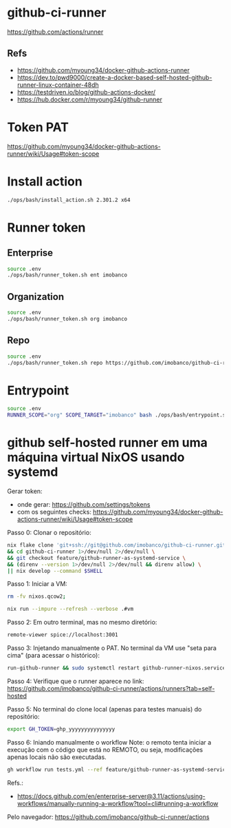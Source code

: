 # github-ci-runner

https://github.com/actions/runner

## Refs
- https://github.com/myoung34/docker-github-actions-runner
- https://dev.to/pwd9000/create-a-docker-based-self-hosted-github-runner-linux-container-48dh
- https://testdriven.io/blog/github-actions-docker/
- https://hub.docker.com/r/myoung34/github-runner



# Token PAT

https://github.com/myoung34/docker-github-actions-runner/wiki/Usage#token-scope

# Install action
```bash
./ops/bash/install_action.sh 2.301.2 x64
```

# Runner token
## Enterprise
```bash
source .env
./ops/bash/runner_token.sh ent imobanco
```

## Organization
```bash
source .env
./ops/bash/runner_token.sh org imobanco
```

## Repo
```bash
source .env
./ops/bash/runner_token.sh repo https://github.com/imobanco/github-ci-runner
```

# Entrypoint
```bash
source .env
RUNNER_SCOPE="org" SCOPE_TARGET="imobanco" bash ./ops/bash/entrypoint.sh
```


# github self-hosted runner em uma máquina virtual NixOS usando systemd


Gerar token:
- onde gerar: https://github.com/settings/tokens
- com os seguintes checks: https://github.com/myoung34/docker-github-actions-runner/wiki/Usage#token-scope


Passo 0: Clonar o repositório:
```bash
nix flake clone 'git+ssh://git@github.com/imobanco/github-ci-runner.git' --dest github-ci-runner \
&& cd github-ci-runner 1>/dev/null 2>/dev/null \
&& git checkout feature/github-runner-as-systemd-service \
&& (direnv --version 1>/dev/null 2>/dev/null && direnv allow) \
|| nix develop --command $SHELL
```


Passo 1: Iniciar a VM:
```bash
rm -fv nixos.qcow2;  

nix run --impure --refresh --verbose .#vm
```


Passo 2: Em outro terminal, mas no mesmo diretório:
```bash
remote-viewer spice://localhost:3001
```


Passo 3: Injetando manualmente o PAT. No terminal da VM use 
"seta para cima" (para acessar o histórico):
```bash
run-github-runner && sudo systemctl restart github-runner-nixos.service
```


Passo 4: Verifique que o runner aparece no link:
https://github.com/imobanco/github-ci-runner/actions/runners?tab=self-hosted


Passo 5: No terminal do clone local (apenas para testes manuais) do repositório:
```bash
export GH_TOKEN=ghp_yyyyyyyyyyyyyyy
```


Passo 6: Iniando manualmente o workflow 
Note: o remoto tenta iniciar a execução com o código que está no REMOTO, ou seja,
modificações apenas locais não são executadas.
```bash
gh workflow run tests.yml --ref feature/github-runner-as-systemd-service
```
Refs.:
- https://docs.github.com/en/enterprise-server@3.11/actions/using-workflows/manually-running-a-workflow?tool=cli#running-a-workflow


Pelo navegador:
https://github.com/imobanco/github-ci-runner/actions

